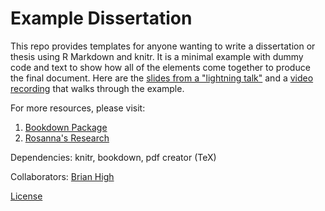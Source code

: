 # Example Dissertation

This repo provides templates for anyone wanting to write a dissertation or thesis using R Markdown and knitr. It is a minimal example with dummy code and text to show how all of the elements come together to produce the final document. Here are the [slides from a "lightning talk"](LightningTalk.md) and a [video recording](https://youtu.be/AP_nU9jd0mk) that walks through the example.

For more resources, please visit:
1. [Bookdown Package](https://bookdown.org/yihui/bookdown/)
2. [Rosanna's Research](https://rosannavanhespenresearch.wordpress.com/2016/02/03/writing-your-thesis-with-r-markdown-1-getting-started/)

Dependencies: knitr, bookdown, pdf creator (TeX)

Collaborators: [Brian High](https://github.com/brianhigh)

[License](https://github.com/eddiekasner/example-dissertation/blob/master/LICENSE)
